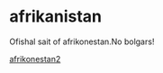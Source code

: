 # afrikanistan
Ofishal sait of afrikonestan.No bolgars!

[afrikonestan2](https://github.com/magmen3/afrikanistan/assets/78595463/aded257f-b6de-4752-b948-22447e27f1c7)

